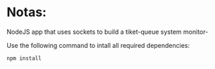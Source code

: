 # Notas:

NodeJS app that uses sockets to build a tiket-queue system monitor-

Use the following command to intall all required dependencies:

```
npm install
```